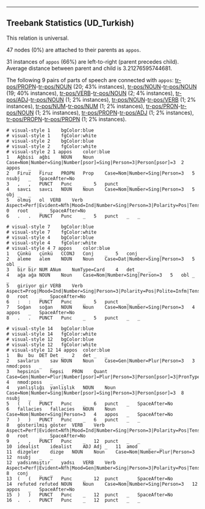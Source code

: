 

--------------------------------------------------------------------------------

## Treebank Statistics (UD_Turkish)

This relation is universal.

47 nodes (0%) are attached to their parents as `appos`.

31 instances of `appos` (66%) are left-to-right (parent precedes child).
Average distance between parent and child is 3.21276595744681.

The following 9 pairs of parts of speech are connected with `appos`: [tr-pos/PROPN]()-[tr-pos/NOUN]() (20; 43% instances), [tr-pos/NOUN]()-[tr-pos/NOUN]() (19; 40% instances), [tr-pos/VERB]()-[tr-pos/NOUN]() (2; 4% instances), [tr-pos/ADJ]()-[tr-pos/NOUN]() (1; 2% instances), [tr-pos/NOUN]()-[tr-pos/VERB]() (1; 2% instances), [tr-pos/NUM]()-[tr-pos/NUM]() (1; 2% instances), [tr-pos/PRON]()-[tr-pos/NOUN]() (1; 2% instances), [tr-pos/PROPN]()-[tr-pos/ADJ]() (1; 2% instances), [tr-pos/PROPN]()-[tr-pos/PROPN]() (1; 2% instances).


~~~ conllu
# visual-style 1	bgColor:blue
# visual-style 1	fgColor:white
# visual-style 2	bgColor:blue
# visual-style 2	fgColor:white
# visual-style 2 1 appos	color:blue
1	Ağbisi	ağbi	NOUN	Noun	Case=Nom|Number=Sing|Number[psor]=Sing|Person=3|Person[psor]=3	2	appos	_	_
2	Firuz	Firuz	PROPN	Prop	Case=Nom|Number=Sing|Person=3	5	nsubj	_	SpaceAfter=No
3	,	,	PUNCT	Punc	_	5	punct	_	_
4	savcı	savcı	NOUN	Noun	Case=Nom|Number=Sing|Person=3	5	obj	_	_
5	olmuş	ol	VERB	Verb	Aspect=Perf|Evident=Nfh|Mood=Ind|Number=Sing|Person=3|Polarity=Pos|Tense=Past	0	root	_	SpaceAfter=No
6	.	.	PUNCT	Punc	_	5	punct	_	_

~~~


~~~ conllu
# visual-style 7	bgColor:blue
# visual-style 7	fgColor:white
# visual-style 4	bgColor:blue
# visual-style 4	fgColor:white
# visual-style 4 7 appos	color:blue
1	Çünkü	çünkü	CCONJ	Conj	_	5	conj	_	_
2	aleme	alem	NOUN	Noun	Case=Dat|Number=Sing|Person=3	5	obl	_	_
3	bir	bir	NUM	ANum	NumType=Card	4	det	_	_
4	ağa	ağa	NOUN	Noun	Case=Nom|Number=Sing|Person=3	5	obl	_	_
5	giriyor	gir	VERB	Verb	Aspect=Prog|Mood=Ind|Number=Sing|Person=3|Polarity=Pos|Polite=Infm|Tense=Pres	0	root	_	SpaceAfter=No
6	:	:	PUNCT	Punc	_	5	punct	_	_
7	Soğan	soğan	NOUN	Noun	Case=Nom|Number=Sing|Person=3	4	appos	_	SpaceAfter=No
8	.	.	PUNCT	Punc	_	5	punct	_	_

~~~


~~~ conllu
# visual-style 14	bgColor:blue
# visual-style 14	fgColor:white
# visual-style 12	bgColor:blue
# visual-style 12	fgColor:white
# visual-style 12 14 appos	color:blue
1	Bu	bu	DET	Det	_	2	det	_	_
2	savların	sav	NOUN	Noun	Case=Gen|Number=Plur|Person=3	3	nmod:poss	_	_
3	hepsinin	hepsi	PRON	Quant	Case=Gen|Number=Plur|Number[psor]=Plur|Person=3|Person[psor]=3|PronType=Ind	4	nmod:poss	_	_
4	yanlışlığı	yanlışlık	NOUN	Noun	Case=Nom|Number=Sing|Number[psor]=Sing|Person=3|Person[psor]=3	8	nsubj	_	_
5	(	(	PUNCT	Punc	_	6	punct	_	SpaceAfter=No
6	fallacies	fallacies	NOUN	Noun	Case=Nom|Number=Sing|Person=3	4	appos	_	SpaceAfter=No
7	)	)	PUNCT	Punc	_	6	punct	_	_
8	gösterilmiş	göster	VERB	Verb	Aspect=Perf|Evident=Nfh|Mood=Ind|Number=Sing|Person=3|Polarity=Pos|Tense=Past|Voice=Pass	0	root	_	SpaceAfter=No
9	,	,	PUNCT	Punc	_	12	punct	_	_
10	idealist	idealist	ADJ	Adj	_	11	amod	_	_
11	dizgeler	dizge	NOUN	Noun	Case=Nom|Number=Plur|Person=3	12	nsubj	_	_
12	yadsınmıştır	yadsı	VERB	Verb	Aspect=Perf|Evident=Nfh|Mood=Gen|Number=Sing|Person=3|Polarity=Pos|Tense=Past|Voice=Pass	8	conj	_	_
13	(	(	PUNCT	Punc	_	12	punct	_	SpaceAfter=No
14	refuted	refuted	NOUN	Noun	Case=Nom|Number=Sing|Person=3	12	appos	_	SpaceAfter=No
15	)	)	PUNCT	Punc	_	12	punct	_	SpaceAfter=No
16	.	.	PUNCT	Punc	_	12	punct	_	_

~~~


